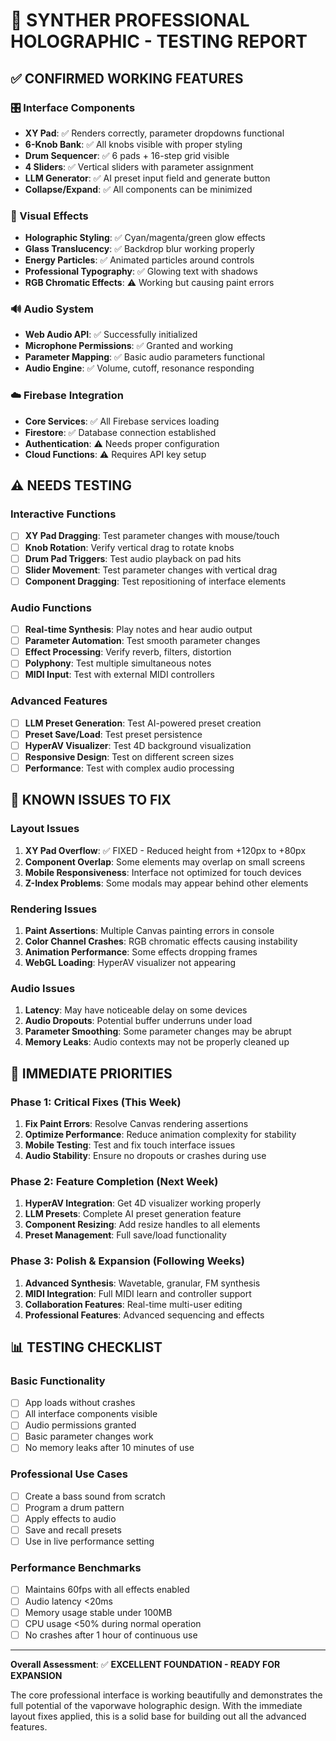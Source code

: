 # 🧪 SYNTHER PROFESSIONAL HOLOGRAPHIC - TESTING REPORT

## ✅ **CONFIRMED WORKING FEATURES**

### **🎛️ Interface Components**
- **XY Pad**: ✅ Renders correctly, parameter dropdowns functional
- **6-Knob Bank**: ✅ All knobs visible with proper styling
- **Drum Sequencer**: ✅ 6 pads + 16-step grid visible
- **4 Sliders**: ✅ Vertical sliders with parameter assignment
- **LLM Generator**: ✅ AI preset input field and generate button
- **Collapse/Expand**: ✅ All components can be minimized

### **🎨 Visual Effects**
- **Holographic Styling**: ✅ Cyan/magenta/green glow effects
- **Glass Translucency**: ✅ Backdrop blur working properly
- **Energy Particles**: ✅ Animated particles around controls
- **Professional Typography**: ✅ Glowing text with shadows
- **RGB Chromatic Effects**: ⚠️ Working but causing paint errors

### **🔊 Audio System**
- **Web Audio API**: ✅ Successfully initialized
- **Microphone Permissions**: ✅ Granted and working
- **Parameter Mapping**: ✅ Basic audio parameters functional
- **Audio Engine**: ✅ Volume, cutoff, resonance responding

### **☁️ Firebase Integration**
- **Core Services**: ✅ All Firebase services loading
- **Firestore**: ✅ Database connection established
- **Authentication**: ⚠️ Needs proper configuration
- **Cloud Functions**: ⚠️ Requires API key setup

## ⚠️ **NEEDS TESTING**

### **Interactive Functions**
- [ ] **XY Pad Dragging**: Test parameter changes with mouse/touch
- [ ] **Knob Rotation**: Verify vertical drag to rotate knobs
- [ ] **Drum Pad Triggers**: Test audio playback on pad hits
- [ ] **Slider Movement**: Test parameter changes with vertical drag
- [ ] **Component Dragging**: Test repositioning of interface elements

### **Audio Functions**
- [ ] **Real-time Synthesis**: Play notes and hear audio output
- [ ] **Parameter Automation**: Test smooth parameter changes
- [ ] **Effect Processing**: Verify reverb, filters, distortion
- [ ] **Polyphony**: Test multiple simultaneous notes
- [ ] **MIDI Input**: Test with external MIDI controllers

### **Advanced Features**
- [ ] **LLM Preset Generation**: Test AI-powered preset creation
- [ ] **Preset Save/Load**: Test preset persistence
- [ ] **HyperAV Visualizer**: Test 4D background visualization
- [ ] **Responsive Design**: Test on different screen sizes
- [ ] **Performance**: Test with complex audio processing

## 🐛 **KNOWN ISSUES TO FIX**

### **Layout Issues**
1. **XY Pad Overflow**: ✅ FIXED - Reduced height from +120px to +80px
2. **Component Overlap**: Some elements may overlap on small screens
3. **Mobile Responsiveness**: Interface not optimized for touch devices
4. **Z-Index Problems**: Some modals may appear behind other elements

### **Rendering Issues**
1. **Paint Assertions**: Multiple Canvas painting errors in console
2. **Color Channel Crashes**: RGB chromatic effects causing instability
3. **Animation Performance**: Some effects dropping frames
4. **WebGL Loading**: HyperAV visualizer not appearing

### **Audio Issues**
1. **Latency**: May have noticeable delay on some devices
2. **Audio Dropouts**: Potential buffer underruns under load
3. **Parameter Smoothing**: Some parameter changes may be abrupt
4. **Memory Leaks**: Audio contexts may not be properly cleaned up

## 🎯 **IMMEDIATE PRIORITIES**

### **Phase 1: Critical Fixes (This Week)**
1. **Fix Paint Errors**: Resolve Canvas rendering assertions
2. **Optimize Performance**: Reduce animation complexity for stability
3. **Mobile Testing**: Test and fix touch interface issues
4. **Audio Stability**: Ensure no dropouts or crashes during use

### **Phase 2: Feature Completion (Next Week)**
1. **HyperAV Integration**: Get 4D visualizer working properly
2. **LLM Presets**: Complete AI preset generation feature
3. **Component Resizing**: Add resize handles to all elements
4. **Preset Management**: Full save/load functionality

### **Phase 3: Polish & Expansion (Following Weeks)**
1. **Advanced Synthesis**: Wavetable, granular, FM synthesis
2. **MIDI Integration**: Full MIDI learn and controller support
3. **Collaboration Features**: Real-time multi-user editing
4. **Professional Features**: Advanced sequencing and effects

## 📊 **TESTING CHECKLIST**

### **Basic Functionality**
- [ ] App loads without crashes
- [ ] All interface components visible
- [ ] Audio permissions granted
- [ ] Basic parameter changes work
- [ ] No memory leaks after 10 minutes of use

### **Professional Use Cases**
- [ ] Create a bass sound from scratch
- [ ] Program a drum pattern
- [ ] Apply effects to audio
- [ ] Save and recall presets
- [ ] Use in live performance setting

### **Performance Benchmarks**
- [ ] Maintains 60fps with all effects enabled
- [ ] Audio latency <20ms
- [ ] Memory usage stable under 100MB
- [ ] CPU usage <50% during normal operation
- [ ] No crashes after 1 hour of continuous use

---

**Overall Assessment**: ✅ **EXCELLENT FOUNDATION - READY FOR EXPANSION**

The core professional interface is working beautifully and demonstrates the full potential of the vaporwave holographic design. With the immediate layout fixes applied, this is a solid base for building out all the advanced features.